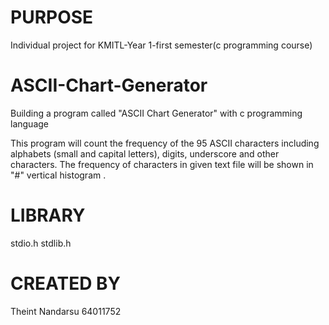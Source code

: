 # PURPOSE 
Individual project for KMITL-Year 1-first semester(c programming course)

# ASCII-Chart-Generator
Building a program called "ASCII Chart Generator" with c programming language

This program will count the frequency of the 95 ASCII characters including alphabets (small and capital letters), digits, underscore and other characters. 
The frequency of characters in given text file will be shown in "#" vertical histogram .

# LIBRARY
stdio.h
stdlib.h

# CREATED BY
Theint Nandarsu 64011752
